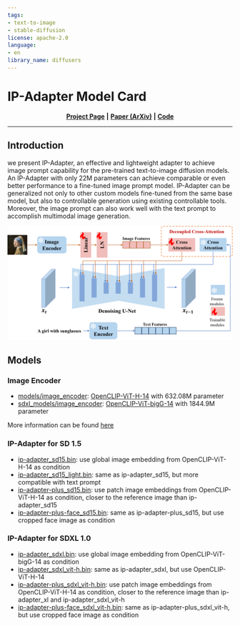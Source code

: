```yaml
---
tags:
- text-to-image
- stable-diffusion
license: apache-2.0
language:
- en
library_name: diffusers
---
```


# IP-Adapter Model Card


<div align="center">

[**Project Page**](https://ip-adapter.github.io) **|** [**Paper (ArXiv)**](https://arxiv.org/abs/2308.06721) **|** [**Code**](https://github.com/tencent-ailab/IP-Adapter)
</div>

---


## Introduction

we present IP-Adapter, an effective and lightweight adapter to achieve image prompt capability for the pre-trained text-to-image diffusion models. An IP-Adapter with only 22M parameters can achieve comparable or even better performance to a fine-tuned image prompt model. IP-Adapter can be generalized not only to other custom models fine-tuned from the same base model, but also to controllable generation using existing controllable tools. Moreover, the image prompt can also work well with the text prompt to accomplish multimodal image generation.

![arch](./fig1.png)

## Models

### Image Encoder
- [models/image_encoder](https://huggingface.co/h94/IP-Adapter/tree/main/models/image_encoder): [OpenCLIP-ViT-H-14](https://huggingface.co/laion/CLIP-ViT-H-14-laion2B-s32B-b79K) with 632.08M parameter
- [sdxl_models/image_encoder](https://huggingface.co/h94/IP-Adapter/tree/main/sdxl_models/image_encoder): [OpenCLIP-ViT-bigG-14](https://huggingface.co/laion/CLIP-ViT-bigG-14-laion2B-39B-b160k) with 1844.9M parameter

More information can be found [here](https://laion.ai/blog/giant-openclip/)

### IP-Adapter for SD 1.5
- [ip-adapter_sd15.bin](https://huggingface.co/h94/IP-Adapter/blob/main/models/ip-adapter_sd15.bin): use global image embedding from OpenCLIP-ViT-H-14 as condition
- [ip-adapter_sd15_light.bin](https://huggingface.co/h94/IP-Adapter/blob/main/models/ip-adapter_sd15_light.bin): same as ip-adapter_sd15, but more compatible with text prompt
- [ip-adapter-plus_sd15.bin](https://huggingface.co/h94/IP-Adapter/blob/main/models/ip-adapter-plus_sd15.bin): use patch image embeddings from OpenCLIP-ViT-H-14 as condition, closer to the reference image than ip-adapter_sd15
- [ip-adapter-plus-face_sd15.bin](https://huggingface.co/h94/IP-Adapter/blob/main/models/ip-adapter-plus-face_sd15.bin): same as ip-adapter-plus_sd15, but use cropped face image as condition

### IP-Adapter for SDXL 1.0
- [ip-adapter_sdxl.bin](https://huggingface.co/h94/IP-Adapter/blob/main/sdxl_models/ip-adapter_sdxl.bin): use global image embedding from OpenCLIP-ViT-bigG-14 as condition
- [ip-adapter_sdxl_vit-h.bin](https://huggingface.co/h94/IP-Adapter/blob/main/sdxl_models/ip-adapter_sdxl_vit-h.bin): same as ip-adapter_sdxl, but use OpenCLIP-ViT-H-14
- [ip-adapter-plus_sdxl_vit-h.bin](https://huggingface.co/h94/IP-Adapter/blob/main/sdxl_models/ip-adapter-plus_sdxl_vit-h.bin): use patch image embeddings from OpenCLIP-ViT-H-14 as condition, closer to the reference image than ip-adapter_xl and ip-adapter_sdxl_vit-h
- [ip-adapter-plus-face_sdxl_vit-h.bin](https://huggingface.co/h94/IP-Adapter/blob/main/sdxl_models/ip-adapter-plus-face_sdxl_vit-h.bin): same as ip-adapter-plus_sdxl_vit-h, but use cropped face image as condition
